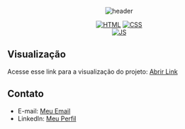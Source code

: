 <p align="center">
  
<img src="https://camo.githubusercontent.com/82291b0fe831bfc6781e07fc5090cbd0a8b912bb8b8d4fec0696c881834f81ac/68747470733a2f2f70726f626f742e6d656469612f394575424971676170492e676966" width="100%" height="2">

</p>
<div align="center">
  
![header](https://capsule-render.vercel.app/api?type=soft&text=⭐️CALCULADORA%20SIMPLES⭐&fontAlign=50&fontAlignY=60&fontSize=30&animation=fadeIn&height=100)

</div>

<div align="center">

  [![HTML](https://img.shields.io/badge/Feito%20com-HTML-purple)](#) 
  [![CSS](https://img.shields.io/badge/Feito%20com-CSS-purple)](#)    
  [![JS](https://img.shields.io/badge/Feito%20com-JS-purple)](#)    

</div>

## Visualização

Acesse esse link para a visualização do projeto: [Abrir Link](https://ale00gs.github.io/CalculadoraSimples/)

## Contato

- E-mail: [Meu Email](mailto:agonsalvessissa@gmail.com)
- LinkedIn: [Meu Perfil](https://www.linkedin.com/in/alerrandra)

<p align="center">
<img src="https://camo.githubusercontent.com/82291b0fe831bfc6781e07fc5090cbd0a8b912bb8b8d4fec0696c881834f81ac/68747470733a2f2f70726f626f742e6d656469612f394575424971676170492e676966" width="100%" height="2">
</p>
